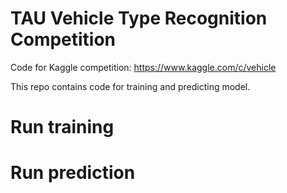 # TAU Vehicle Type Recognition Competition
Code for Kaggle competition: https://www.kaggle.com/c/vehicle

This repo contains code for training and predicting model.

# Run training

# Run prediction
